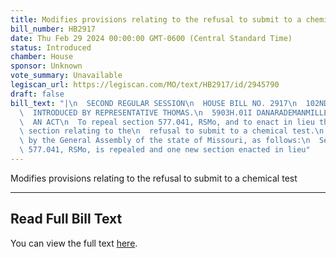 ```yaml
---
title: Modifies provisions relating to the refusal to submit to a chemical test
bill_number: HB2917
date: Thu Feb 29 2024 00:00:00 GMT-0600 (Central Standard Time)
status: Introduced
chamber: House
sponsor: Unknown
vote_summary: Unavailable
legiscan_url: https://legiscan.com/MO/text/HB2917/id/2945790
draft: false
bill_text: "|\n  SECOND REGULAR SESSION\n  HOUSE BILL NO. 2917\n  102ND GENERAL ASSEMBLY\n\
  \  INTRODUCED BY REPRESENTATIVE THOMAS.\n  5903H.01I DANARADEMANMILLER,ChiefClerk\n\
  \  AN ACT\n  To repeal section 577.041, RSMo, and to enact in lieu thereof one new\
  \ section relating to the\n  refusal to submit to a chemical test.\n  Be it enacted\
  \ by the General Assembly of the state of Missouri, as follows:\n  Section A. Section\
  \ 577.041, RSMo, is repealed and one new section enacted in lieu"
---
```

Modifies provisions relating to the refusal to submit to a chemical test

---

## Read Full Bill Text

You can view the full text [here](https://legiscan.com/MO/text/HB2917/id/2945790).
